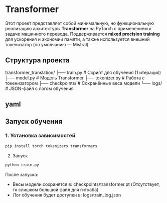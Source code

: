 # Transformer

Этот проект представляет собой минимальную, но функциональную реализацию архитектуры **Transformer** на PyTorch с применением к задаче машинного перевода. Поддерживается **mixed precision training** для ускорения и экономии памяти, а также используется внешний токенизатор (по умолчанию — Mistral).


## Структура проекта

transformer_translation/
├── train.py # Скрипт для обучения (1 итерация)
├── model.py # Модель Transformer
├── tokenizer.py # Работа с токенизатором
├── checkpoints/ # Сохранённые веса модели
└── logs/ # JSON-файл с логом обучения

yaml
---

## Запуск обучения

### 1. Установка зависимостей

```bash
pip install torch tokenizers transformers
```
2. Запуск
```bash
python train.py
```
После запуска:
- Весы модели сохранятся в: checkpoints/transformer.pt (Отсутствует, тк слишком большой файл для гитхаба)
- Лог обучения будет доступен в: logs/train_log.json
